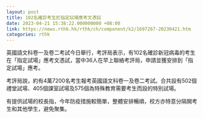 ```yaml
---
layout: post
title: 102名確診考生於指定試場應考文憑試
date: 2023-04-21 15:38:22.000000000 +08:00
link: https://news.rthk.hk/rthk/ch/component/k2/1697267-20230421.htm
categories: rthk
---
```


英國語文科卷一及卷二考試今日舉行，考評局表示，有102名確診新冠病毒的考生在「指定試場」應考文憑試，當中36人在早上聯絡考評局，申請並獲安排到「指定試場」應考。

考評局說，約有4萬7200名考生報考英國語文科卷一及卷二考試。合共設有502個禮堂試場、405個課室試場及575個為特殊教育需要考生而設的特別試場。

有提供試場的校長指，今年防疫措施較簡單，整體安排暢順，校方亦特意分隔開考生和其他學生，避免聚集。
